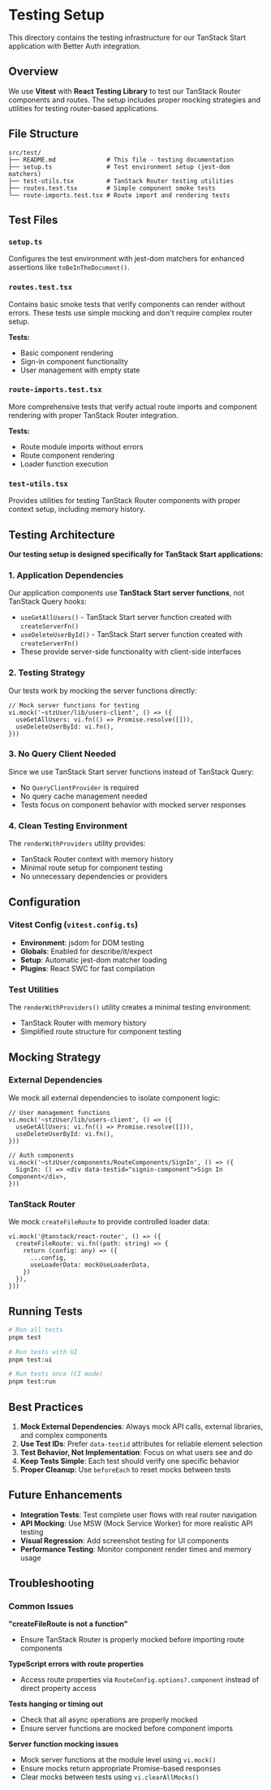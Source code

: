# Testing Setup

This directory contains the testing infrastructure for our TanStack Start application with Better Auth integration.

## Overview

We use **Vitest** with **React Testing Library** to test our TanStack Router components and routes. The setup includes proper mocking strategies and utilities for testing router-based applications.

## File Structure

```
src/test/
├── README.md              # This file - testing documentation
├── setup.ts               # Test environment setup (jest-dom matchers)
├── test-utils.tsx         # TanStack Router testing utilities
├── routes.test.tsx        # Simple component smoke tests
└── route-imports.test.tsx # Route import and rendering tests
```

## Test Files

### `setup.ts`
Configures the test environment with jest-dom matchers for enhanced assertions like `toBeInTheDocument()`.

### `routes.test.tsx`
Contains basic smoke tests that verify components can render without errors. These tests use simple mocking and don't require complex router setup.

**Tests:**
- Basic component rendering
- Sign-in component functionality
- User management with empty state

### `route-imports.test.tsx`
More comprehensive tests that verify actual route imports and component rendering with proper TanStack Router integration.

**Tests:**
- Route module imports without errors
- Route component rendering
- Loader function execution

### `test-utils.tsx`
Provides utilities for testing TanStack Router components with proper context setup, including memory history.

## Testing Architecture

**Our testing setup is designed specifically for TanStack Start applications:**

### 1. **Application Dependencies**
Our application components use **TanStack Start server functions**, not TanStack Query hooks:
- `useGetAllUsers()` - TanStack Start server function created with `createServerFn()`
- `useDeleteUserById()` - TanStack Start server function created with `createServerFn()`
- These provide server-side functionality with client-side interfaces

### 2. **Testing Strategy**
Our tests work by mocking the server functions directly:

```tsx
// Mock server functions for testing
vi.mock('~stzUser/lib/users-client', () => ({
  useGetAllUsers: vi.fn(() => Promise.resolve([])),
  useDeleteUserById: vi.fn(),
}))
```

### 3. **No Query Client Needed**
Since we use TanStack Start server functions instead of TanStack Query:
- No `QueryClientProvider` is required
- No query cache management needed
- Tests focus on component behavior with mocked server responses

### 4. **Clean Testing Environment**
The `renderWithProviders` utility provides:
- TanStack Router context with memory history
- Minimal route setup for component testing
- No unnecessary dependencies or providers

## Configuration

### Vitest Config (`vitest.config.ts`)
- **Environment**: jsdom for DOM testing
- **Globals**: Enabled for describe/it/expect
- **Setup**: Automatic jest-dom matcher loading
- **Plugins**: React SWC for fast compilation

### Test Utilities
The `renderWithProviders()` utility creates a minimal testing environment:
- TanStack Router with memory history
- Simplified route structure for component testing

## Mocking Strategy

### External Dependencies
We mock all external dependencies to isolate component logic:

```tsx
// User management functions
vi.mock('~stzUser/lib/users-client', () => ({
  useGetAllUsers: vi.fn(() => Promise.resolve([])),
  useDeleteUserById: vi.fn(),
}))

// Auth components
vi.mock('~stzUser/components/RouteComponents/SignIn', () => ({
  SignIn: () => <div data-testid="signin-component">Sign In Component</div>,
}))
```

### TanStack Router
We mock `createFileRoute` to provide controlled loader data:

```tsx
vi.mock('@tanstack/react-router', () => ({
  createFileRoute: vi.fn((path: string) => {
    return (config: any) => ({
      ...config,
      useLoaderData: mockUseLoaderData,
    })
  }),
}))
```

## Running Tests

```bash
# Run all tests
pnpm test

# Run tests with UI
pnpm test:ui

# Run tests once (CI mode)
pnpm test:run
```

## Best Practices

1. **Mock External Dependencies**: Always mock API calls, external libraries, and complex components
2. **Use Test IDs**: Prefer `data-testid` attributes for reliable element selection
3. **Test Behavior, Not Implementation**: Focus on what users see and do
4. **Keep Tests Simple**: Each test should verify one specific behavior
5. **Proper Cleanup**: Use `beforeEach` to reset mocks between tests

## Future Enhancements

- **Integration Tests**: Test complete user flows with real router navigation
- **API Mocking**: Use MSW (Mock Service Worker) for more realistic API testing
- **Visual Regression**: Add screenshot testing for UI components
- **Performance Testing**: Monitor component render times and memory usage

## Troubleshooting

### Common Issues

**"createFileRoute is not a function"**
- Ensure TanStack Router is properly mocked before importing route components

**TypeScript errors with route properties**
- Access route properties via `RouteConfig.options?.component` instead of direct property access

**Tests hanging or timing out**
- Check that all async operations are properly mocked
- Ensure server functions are mocked before component imports

**Server function mocking issues**
- Mock server functions at the module level using `vi.mock()`
- Ensure mocks return appropriate Promise-based responses
- Clear mocks between tests using `vi.clearAllMocks()`